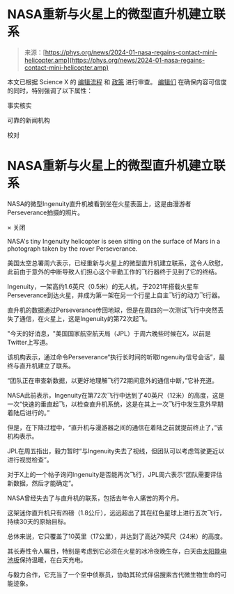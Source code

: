 <!--yml

类别：未分类

日期：2024-05-27 14:59:22

-->

# NASA重新与火星上的微型直升机建立联系

> 来源：[https://phys.org/news/2024-01-nasa-regains-contact-mini-helicopter.amp](https://phys.org/news/2024-01-nasa-regains-contact-mini-helicopter.amp)

本文已根据 Science X 的 [编辑流程](https://sciencex.com/help/editorial-process/) 和 [政策](https://sciencex.com/help/editorial-standards/) 进行审查。 [编辑们](https://sciencex.com/help/editorial-team/) 在确保内容可信度的同时，特别强调了以下属性：

事实核实

可靠的新闻机构

校对

# NASA重新与火星上的微型直升机建立联系

<amp-img role="button" tabindex="0" src="https://scx2.b-cdn.net/gfx/news/2024/nasas-tiny-ingenuity-h.jpg" srcset="https://scx1.b-cdn.net/csz/news/800w/2024/nasas-tiny-ingenuity-h.jpg?f=webp 800w" layout="responsive" alt="NASA's tiny Ingenuity helicopter is seen sitting on the surface of Mars in a photograph taken by the rover Perseverance"></amp-img>

NASA的微型Ingenuity直升机被看到坐在火星表面上，这是由漫游者Perseverance拍摄的照片。

<amp-lightbox id="lbx1131629" layout="nodisplay" animate-in="fly-in-bottom">× 关闭

<amp-img role="button" tabindex="0" src="https://scx2.b-cdn.net/gfx/news/2024/nasas-tiny-ingenuity-h.jpg" class="contain" layout="fill" alt="NASA's tiny Ingenuity helicopter is seen sitting on the surface of Mars in a photograph taken by the rover Perseverance"></amp-img>

NASA's tiny Ingenuity helicopter is seen sitting on the surface of Mars in a photograph taken by the rover Perseverance.</amp-lightbox>

美国太空总署周六表示，已经重新与火星上的微型直升机建立联系，这令人欣慰，此前由于意外的中断导致人们担心这个辛勤工作的飞行器终于见到了它的终结。

Ingenuity，一架高约1.6英尺（0.5米）的无人机，于2021年搭载火星车Perseverance到达火星，并成为第一架在另一个行星上自主飞行的动力飞行器。

直升机的数据通过Perseverance传回地球，但是在周四的一次测试飞行中突然丢失了通信，在火星上，这是Ingenuity的第72次起飞。

"今天的好消息，"美国国家航空航天局（JPL）于周六晚些时候在X，以前是Twitter上写道。

该机构表示，通过命令Perseverance“执行长时间的听取Ingenuity信号会话”，最终与直升机建立了联系。

“团队正在审查新数据，以更好地理解飞行72期间意外的通信中断，”它补充道。

NASA此前表示，Ingenuity在第72次飞行中达到了40英尺（12米）的高度，这是一次“快速的垂直起飞，以检查直升机系统，这是在其上一次飞行中发生意外早期着陆后进行的。”

但是，在下降过程中，“直升机与漫游器之间的通信在着陆之前就提前终止了，”该机构表示。

JPL在周五指出，毅力暂时“与Ingenuity失去了视线，但团队可以考虑驾驶更近以进行视觉检查”。

对于X上的一个帖子询问Ingenuity是否能再次飞行，JPL周六表示“团队需要评估新数据，然后才能确定”。

NASA曾经失去了与直升机的联系，包括去年令人痛苦的两个月。

这架迷你直升机只有四磅（1.8公斤），远远超出了其在红色星球上进行五次飞行，持续30天的原始目标。

总体来说，它只覆盖了10英里（17公里），并达到了高达79英尺（24米）的高度。

其长寿性令人瞩目，特别是考虑到它必须在火星的冰冷夜晚生存，白天由[太阳能电池板](https://phys.org/tags/solar+panels/)保持温暖，在白天充电。

与毅力合作，它充当了一个空中侦察员，协助其轮式伴侣搜索古代微生物生命的可能迹象。
